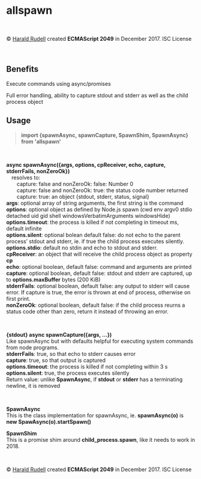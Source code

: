 <h1>allspawn</h1>
<p>&emsp;</p>
<p>© <a href=http://haraldrudell.com>Harald Rudell</a> created <strong>ECMAScript 2049</strong> in December 2017. ISC License</p>
<p>&emsp;</p>

<h2>Benefits</h2>
<p>Execute commands using async/promises</p>
<p>Full error handling, ability to capture stdout and stderr as well as the child process object</p>

<h2>Usage</h2>
<blockquote><strong>import {spawnAsync, spawnCapture, SpawnShim, SpawnAsync} from 'allspawn'</strong></blockquote>
<p>&emsp;</p>

<p><strong> async spawnAsync({args, options, cpReceiver, echo, capture, stderrFails, nonZeroOk})</strong><br />
&emsp;resolves to:<br/>
&emsp;&emsp;capture: false and nonZeroOk: false: Number 0<br />
&emsp;&emsp;capture: false and nonZeroOk: true: the status code number returned<br />
&emsp;&emsp;capture: true: an object {stdout, stderr, status, signal}<br />
<strong>args</strong>: optional array of string arguments, the first string is the command<br />
<strong>options</strong>: optional object as defined by Node.js spawn (cwd env argv0 stdio detached uid gid shell windowsVerbatimArguments windowsHide)<br />
<strong>options.timeout</strong>: the process is killed if not completing in timeout ms, default infinite<br />
<strong>options.silent</strong>: optional bolean default false: do not echo to the parent process’ stdout and stderr, ie. if true the child process executes silently.<br />
<strong>options.stdio</strong>: default no stdin and echo to stdout and stderr.<br />
<strong>cpReceiver</strong>: an object that will receive the child process object as property <strong>cp</strong><br />
<strong>echo</strong>: optional boolean, default false: command and arguments are printed<br />
<strong>capture</strong>: optional boolean, default false: stdout and stderr are captured, up to <strong>options.maxBuffer</strong> bytes (200 KiB)<br />
<strong>stderrFails</strong>: optional boolean, default false: any output to stderr will cause error. If capture is true, the error is thrown at end of process, otherwise on first print.<br />
<strong>nonZeroOk</strong>: optional boolean, default false: if the child process reurns a status  code other than zero, return it instead of throwing an error.</p>
<p>&emsp;</p>

<p><strong>{stdout} async spawnCapture({args, …})</strong><br />
Like spawnAsync but with defaults helpful for executing system commands from node programs.<br />
<strong>stderrFails</strong>: true, so that echo to stderr causes error<br />
<strong>capture</strong>: true, so that output is captured<br />
<strong>options.timeout</strong>: the process is killed if not completing within 3 s<br />
<strong>options.silent</strong>: true, the process executes silently<br />
Return value: unlike <strong>SpawnAsync</strong>, if <strong>stdout</strong> or <strong>stderr</strong> has a terminating newline, it is removed</p>
<p>&emsp;</p>

<p><strong>SpawnAsync</strong><br />
This is the class implementation for spawnAsync, ie. <strong>spawnAsync(o)</strong> is <strong>new SpawAsync(o).startSpawn()</strong></p>
<p><strong>SpawnShim</strong><br />
This is a promise shim around <strong>child_process.spawn</strong>, like it needs to work in 2018.</p>
<p>&emsp;</p>

<p>© <a href=http://haraldrudell.com>Harald Rudell</a> created <strong>ECMAScript 2049</strong> in December 2017. ISC License</p>

